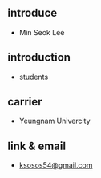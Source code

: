 ## introduce
- Min Seok Lee
## introduction
- students
## carrier
- Yeungnam Univercity
## link & email
- ksosos54@gmail.com
